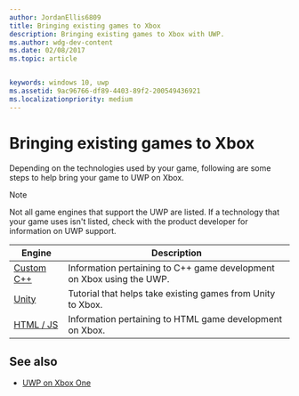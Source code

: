 ```yaml
---
author: JordanEllis6809
title: Bringing existing games to Xbox
description: Bringing existing games to Xbox with UWP.
ms.author: wdg-dev-content
ms.date: 02/08/2017
ms.topic: article


keywords: windows 10, uwp
ms.assetid: 9ac96766-df89-4403-89f2-200549436921
ms.localizationpriority: medium
---
```


# Bringing existing games to Xbox


Depending on the technologies used by your game, following are some steps to help bring your game to UWP on Xbox.

> [!NOTE]
> Not all game engines that support the UWP are listed. If a technology that your game uses isn't listed, check with the product developer for information on UWP support.

| Engine      | Description |
|------------|-------------|
|[Custom C++](development-lanes-custom-cpp.md)| Information pertaining to C++ game development on Xbox using the UWP. |
|[Unity](development-lanes-unity.md)| Tutorial that helps take existing games from Unity to Xbox. |
|[HTML / JS](development-lanes-html.md)| Information pertaining to HTML game development on Xbox. |

## See also

- [UWP on Xbox One](index.md)
